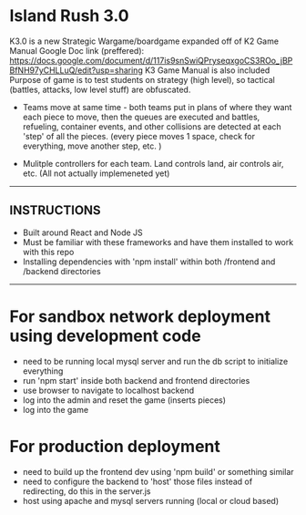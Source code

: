 # Island Rush 3.0

K3.0 is a new Strategic Wargame/boardgame expanded off of K2
Game Manual Google Doc link (preffered): https://docs.google.com/document/d/117is9snSwiQPryseqxgoCS3ROo_jBPBfNH97yCHLLuQ/edit?usp=sharing
K3 Game Manual is also included
Purpose of game is to test students on strategy (high level), so tactical (battles, attacks, low level stuff) are obfuscated. 

- Teams move at same time - both teams put in plans of where they want each piece to move, then the queues are executed and battles, refueling, container events, and other collisions are detected at each 'step' of all the pieces. (every piece moves 1 space, check for everything, move another step, etc. )

- Mulitple controllers for each team. Land controls land, air controls air, etc. (All not actually implemeneted yet)

------------

## INSTRUCTIONS

- Built around React and Node JS
- Must be familiar with these frameworks and have them installed to work with this repo
- Installing dependencies with 'npm install' within both /frontend and /backend directories

------------

# For sandbox network deployment using development code
- need to be running local mysql server and run the db script to initialize everything
- run 'npm start' inside both backend and frontend directories
- use browser to navigate to localhost backend
- log into the admin and reset the game (inserts pieces)
- log into the game

# For production deployment
- need to build up the frontend dev using 'npm build' or something similar
- need to configure the backend to 'host' those files instead of redirecting, do this in the server.js
- host using apache and mysql servers running (local or cloud based)


